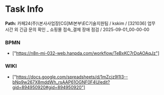 # Task Info

**Path:** 카페24(주)\본사사업장\[CG]MI본부\EC기술지원팀 / kskim / [321036] 업무 시간 외 긴급 문의 확인 _ 쇼핑몰 접속_결제 장애 점검 / 2025-09-01_00-00-00

### BPMN
- ["https://n8n-mi-032-web.hanpda.com/workflow/TeBxKC7rDoAOAqJz"]

### WIKI
- ["https://docs.google.com/spreadsheets/d/1mZcjz9l1I3--bNp9w267X8mddWh_rsAAP61OGNF0F4U/edit?gid=894950920#gid=894950920"]


